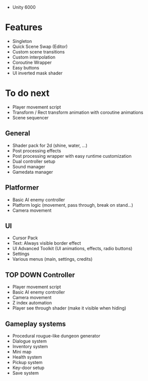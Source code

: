 
- Unity 6000

# Features
- Singleton
- Quick Scene Swap (Editor)
- Custom scene transitions
- Custom interpolation
- Coroutine Wrapper
- Easy buttons
- UI inverted mask shader
 
# To do next
- Player movement script
- Transform / Rect transform animation with coroutine animations
- Scene sequencer



## General
- Shader pack for 2d (shine, water, ...)
- Post processing effects
- Post processing wrapper with easy runtime customization
- Dual controller setup
- Sound manager
- Gamedata manager


## Platformer
- Basic AI enemy controller
- Platform logic (movement, pass through, break on stand...)
- Camera movement

## UI
- Cursor Pack
- Text: Always visible border effect
- UI Advanced Toolkit (UI animations, effects, radio buttons)
- Settings
- Various menus (main, settings, credits)


## TOP DOWN Controller
- Player movement script
- Basic AI enemy controller
- Camera movement
- Z index automation
- Player see through shader (make it visible when hiding)

## Gameplay systems
- Procedural rougue-like dungeon generator
- Dialogue system
- Inventory system
- Mini map
- Health system
- Pickup system
- Key-door setup
- Save system
